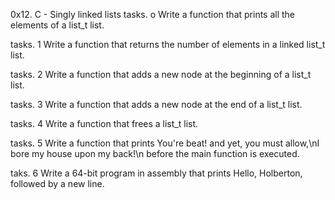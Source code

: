 
0x12. C - Singly linked lists
tasks. o	Write a function that prints all the elements of a list_t list.

tasks. 1	Write a function that returns the number of elements in a linked list_t list.

tasks. 2	 Write a function that adds a new node at the beginning of a list_t list.

tasks. 3	Write a function that adds a new node at the end of a list_t list.

tasks. 4	Write a function that frees a list_t list.

tasks. 5	Write a function that prints You're beat! and yet, you must allow,\nI bore my house upon my back!\n before the main function is executed.

taks. 6	Write a 64-bit program in assembly that prints Hello, Holberton, followed by a new line.



